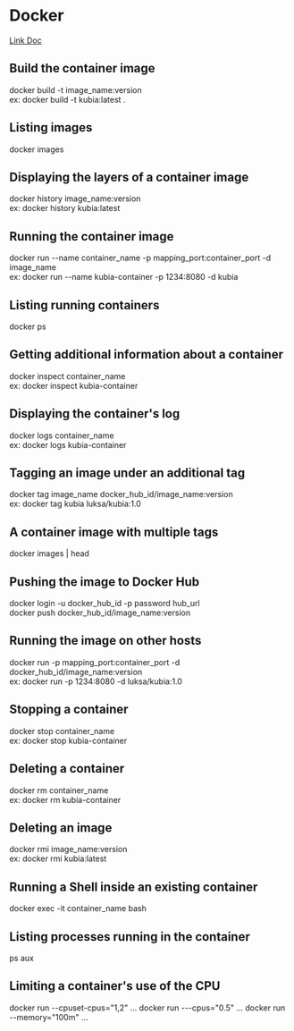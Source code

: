 # Docker

[Link Doc](https://docs.google.com/document/d/18tihkl7GzamOj-8jhmwmeOOlW9scqrUY-hFZql2VB2U/edit?usp=sharing)

## Build the container image

docker build -t image_name:version <path> <br/>
ex: docker build -t kubia:latest .

## Listing images
  
docker images

## Displaying the layers of a container image
  
docker history image_name:version <br/>
ex: docker history kubia:latest

## Running the container image
  
docker run --name container_name -p mapping_port:container_port -d image_name <br/>
ex: docker run --name kubia-container -p 1234:8080 -d kubia

## Listing running containers
  
docker ps

## Getting additional information about a container
  
docker inspect container_name <br/>
ex: docker inspect kubia-container

## Displaying the container's log
  
docker logs container_name <br/>
ex: docker logs kubia-container

## Tagging an image under an additional tag
  
docker tag image_name docker_hub_id/image_name:version <br/>
ex: docker tag kubia luksa/kubia:1.0

## A container image with multiple tags
  
docker images | head

## Pushing the image to Docker Hub
  
docker login -u docker_hub_id -p password hub_url <br/>
docker push docker_hub_id/image_name:version

## Running the image on other hosts
  
docker run -p mapping_port:container_port -d docker_hub_id/image_name:version <br/>
ex: docker run -p 1234:8080 -d luksa/kubia:1.0

## Stopping a container
  
docker stop container_name <br/>
ex: docker stop kubia-container

## Deleting a container
  
docker rm container_name <br/>
ex: docker rm kubia-container

## Deleting an image
  
docker rmi image_name:version <br/>
ex: docker rmi kubia:latest

## Running a Shell inside an existing container

docker exec -it container_name bash

## Listing processes running in the container

ps aux

## Limiting a container's use of the CPU

docker run --cpuset-cpus="1,2" ...
docker run ---cpus="0.5" ...
docker run --memory="100m" ...





